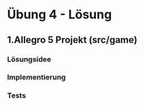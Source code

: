 # Übung 4 - Lösung

## 1.Allegro 5 Projekt (src/game)

### Lösungsidee

### Implementierung

### Tests
